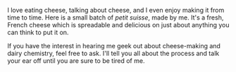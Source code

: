 I love eating cheese, talking about cheese, and I even enjoy making it from time to time. Here is a small 
batch of _petit suisse_, made by me. It's a fresh, French cheese which is spreadable and delicious on just 
about anything you can think to put it on.

If you have the interest in hearing me geek out about cheese-making and dairy chemistry, feel free to ask. 
I'll tell you all about the process and talk your ear off until you are sure to be tired of me.

